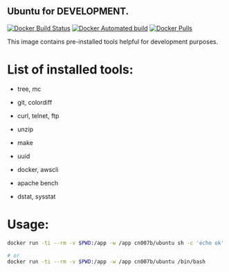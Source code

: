 ## Ubuntu for DEVELOPMENT.

[![Docker Build Status](https://img.shields.io/docker/build/cn007b/ubuntu.svg)](https://hub.docker.com/r/cn007b/ubuntu/)
[![Docker Automated build](https://img.shields.io/docker/automated/cn007b/ubuntu.svg)](https://hub.docker.com/r/cn007b/ubuntu/)
[![Docker Pulls](https://img.shields.io/docker/pulls/cn007b/ubuntu.svg)](https://hub.docker.com/r/cn007b/ubuntu/)

This image contains pre-installed tools helpful for development purposes.

# List of installed tools:

* tree, mc
* git, colordiff
* curl, telnet, ftp
* unzip
* make
* uuid

* docker, awscli

* apache bench

* dstat, sysstat

# Usage:

````sh
docker run -ti --rm -v $PWD:/app -w /app cn007b/ubuntu sh -c 'echo ok'

# or
docker run -ti --rm -v $PWD:/app -w /app cn007b/ubuntu /bin/bash
````
